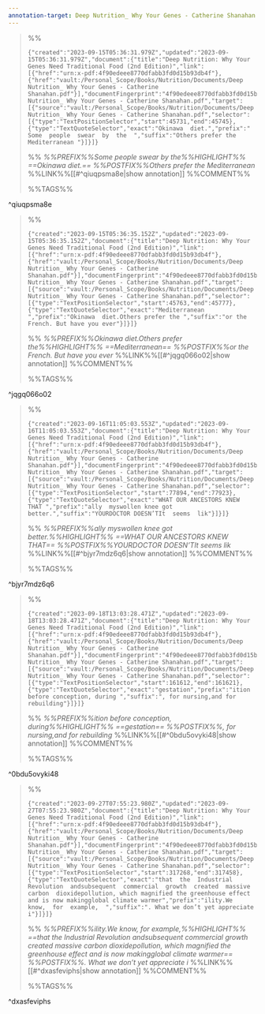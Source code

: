 ```yaml
---
annotation-target: Deep Nutrition_ Why Your Genes - Catherine Shanahan.pdf
---
```



>%%
>```annotation-json
>{"created":"2023-09-15T05:36:31.979Z","updated":"2023-09-15T05:36:31.979Z","document":{"title":"Deep Nutrition: Why Your Genes Need Traditional Food (2nd Edition)","link":[{"href":"urn:x-pdf:4f90edeee8770dfabb3fd0d15b93db4f"},{"href":"vault:/Personal_Scope/Books/Nutrition/Documents/Deep Nutrition_ Why Your Genes - Catherine Shanahan.pdf"}],"documentFingerprint":"4f90edeee8770dfabb3fd0d15b93db4f"},"uri":"vault:/Personal_Scope/Books/Nutrition/Documents/Deep Nutrition_ Why Your Genes - Catherine Shanahan.pdf","target":[{"source":"vault:/Personal_Scope/Books/Nutrition/Documents/Deep Nutrition_ Why Your Genes - Catherine Shanahan.pdf","selector":[{"type":"TextPositionSelector","start":45731,"end":45745},{"type":"TextQuoteSelector","exact":"Okinawa  diet.","prefix":"  Some  people  swear  by  the  ","suffix":"Others prefer the Mediterranean "}]}]}
>```
>%%
>*%%PREFIX%%Some  people  swear  by  the%%HIGHLIGHT%% ==Okinawa  diet.== %%POSTFIX%%Others prefer the Mediterranean*
>%%LINK%%[[#^qiuqpsma8e|show annotation]]
>%%COMMENT%%
>
>%%TAGS%%
>
^qiuqpsma8e


>%%
>```annotation-json
>{"created":"2023-09-15T05:36:35.152Z","updated":"2023-09-15T05:36:35.152Z","document":{"title":"Deep Nutrition: Why Your Genes Need Traditional Food (2nd Edition)","link":[{"href":"urn:x-pdf:4f90edeee8770dfabb3fd0d15b93db4f"},{"href":"vault:/Personal_Scope/Books/Nutrition/Documents/Deep Nutrition_ Why Your Genes - Catherine Shanahan.pdf"}],"documentFingerprint":"4f90edeee8770dfabb3fd0d15b93db4f"},"uri":"vault:/Personal_Scope/Books/Nutrition/Documents/Deep Nutrition_ Why Your Genes - Catherine Shanahan.pdf","target":[{"source":"vault:/Personal_Scope/Books/Nutrition/Documents/Deep Nutrition_ Why Your Genes - Catherine Shanahan.pdf","selector":[{"type":"TextPositionSelector","start":45763,"end":45777},{"type":"TextQuoteSelector","exact":"Mediterranean ","prefix":"Okinawa  diet.Others prefer the ","suffix":"or the French. But have you ever"}]}]}
>```
>%%
>*%%PREFIX%%Okinawa  diet.Others prefer the%%HIGHLIGHT%% ==Mediterranean== %%POSTFIX%%or the French. But have you ever*
>%%LINK%%[[#^jqgq066o02|show annotation]]
>%%COMMENT%%
>
>%%TAGS%%
>
^jqgq066o02


>%%
>```annotation-json
>{"created":"2023-09-16T11:05:03.553Z","updated":"2023-09-16T11:05:03.553Z","document":{"title":"Deep Nutrition: Why Your Genes Need Traditional Food (2nd Edition)","link":[{"href":"urn:x-pdf:4f90edeee8770dfabb3fd0d15b93db4f"},{"href":"vault:/Personal_Scope/Books/Nutrition/Documents/Deep Nutrition_ Why Your Genes - Catherine Shanahan.pdf"}],"documentFingerprint":"4f90edeee8770dfabb3fd0d15b93db4f"},"uri":"vault:/Personal_Scope/Books/Nutrition/Documents/Deep Nutrition_ Why Your Genes - Catherine Shanahan.pdf","target":[{"source":"vault:/Personal_Scope/Books/Nutrition/Documents/Deep Nutrition_ Why Your Genes - Catherine Shanahan.pdf","selector":[{"type":"TextPositionSelector","start":77894,"end":77923},{"type":"TextQuoteSelector","exact":"WHAT OUR ANCESTORS KNEW THAT ","prefix":"ally  myswollen knee got better.","suffix":"YOURDOCTOR DOESN’TIt  seems  lik"}]}]}
>```
>%%
>*%%PREFIX%%ally  myswollen knee got better.%%HIGHLIGHT%% ==WHAT OUR ANCESTORS KNEW THAT== %%POSTFIX%%YOURDOCTOR DOESN’TIt  seems  lik*
>%%LINK%%[[#^bjyr7mdz6q6|show annotation]]
>%%COMMENT%%
>
>%%TAGS%%
>
^bjyr7mdz6q6


>%%
>```annotation-json
>{"created":"2023-09-18T13:03:28.471Z","updated":"2023-09-18T13:03:28.471Z","document":{"title":"Deep Nutrition: Why Your Genes Need Traditional Food (2nd Edition)","link":[{"href":"urn:x-pdf:4f90edeee8770dfabb3fd0d15b93db4f"},{"href":"vault:/Personal_Scope/Books/Nutrition/Documents/Deep Nutrition_ Why Your Genes - Catherine Shanahan.pdf"}],"documentFingerprint":"4f90edeee8770dfabb3fd0d15b93db4f"},"uri":"vault:/Personal_Scope/Books/Nutrition/Documents/Deep Nutrition_ Why Your Genes - Catherine Shanahan.pdf","target":[{"source":"vault:/Personal_Scope/Books/Nutrition/Documents/Deep Nutrition_ Why Your Genes - Catherine Shanahan.pdf","selector":[{"type":"TextPositionSelector","start":161612,"end":161621},{"type":"TextQuoteSelector","exact":"gestation","prefix":"ition before conception, during ","suffix":", for nursing,and for rebuilding"}]}]}
>```
>%%
>*%%PREFIX%%ition before conception, during%%HIGHLIGHT%% ==gestation== %%POSTFIX%%, for nursing,and for rebuilding*
>%%LINK%%[[#^0bdu5ovyki48|show annotation]]
>%%COMMENT%%
>
>%%TAGS%%
>
^0bdu5ovyki48


>%%
>```annotation-json
>{"created":"2023-09-27T07:55:23.980Z","updated":"2023-09-27T07:55:23.980Z","document":{"title":"Deep Nutrition: Why Your Genes Need Traditional Food (2nd Edition)","link":[{"href":"urn:x-pdf:4f90edeee8770dfabb3fd0d15b93db4f"},{"href":"vault:/Personal_Scope/Books/Nutrition/Documents/Deep Nutrition_ Why Your Genes - Catherine Shanahan.pdf"}],"documentFingerprint":"4f90edeee8770dfabb3fd0d15b93db4f"},"uri":"vault:/Personal_Scope/Books/Nutrition/Documents/Deep Nutrition_ Why Your Genes - Catherine Shanahan.pdf","target":[{"source":"vault:/Personal_Scope/Books/Nutrition/Documents/Deep Nutrition_ Why Your Genes - Catherine Shanahan.pdf","selector":[{"type":"TextPositionSelector","start":317268,"end":317458},{"type":"TextQuoteSelector","exact":"that  the  Industrial  Revolution  andsubsequent  commercial  growth  created  massive  carbon  dioxidepollution, which magnified the greenhouse effect and is now makingglobal climate warmer","prefix":"ility.We  know,  for  example,  ","suffix":". What we don’t yet appreciate i"}]}]}
>```
>%%
>*%%PREFIX%%ility.We  know,  for  example,%%HIGHLIGHT%% ==that  the  Industrial  Revolution  andsubsequent  commercial  growth  created  massive  carbon  dioxidepollution, which magnified the greenhouse effect and is now makingglobal climate warmer== %%POSTFIX%%. What we don’t yet appreciate i*
>%%LINK%%[[#^dxasfeviphs|show annotation]]
>%%COMMENT%%
>
>%%TAGS%%
>
^dxasfeviphs
